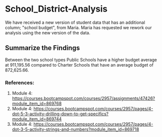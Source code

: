 # School_District-Analysis
We have received a new version of student data that has an additional column; "school budget", from Maria. Maria has requested we rework our analysis using the new version of the data. 

## Summarize the Findings

  Between the two school types Public Schools have a higher budget average at 911,195.56 compared to Charter Schools that have an average budget of 872,625.66. 


### References:
1. Module 4: https://courses.bootcampspot.com/courses/2957/assignments/47426?module_item_id=869768
2. Module 4: https://courses.bootcampspot.com/courses/2957/pages/4-dot-5-3-activity-drilling-down-to-get-specifics?module_item_id=869744
3. Module 4: https://courses.bootcampspot.com/courses/2957/pages/4-dot-3-5-activity-strings-and-numbers?module_item_id=869718
